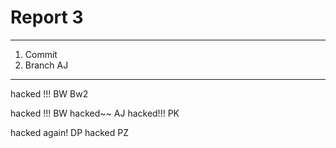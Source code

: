# Report 3

---

1. Commit
2. Branch
AJ
---

hacked !!! BW Bw2


hacked !!! BW
hacked~~ AJ
hacked!!! PK

hacked again!
DP
hacked PZ
